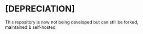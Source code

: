 # [DEPRECIATION]
This repository is now not being developed but can still be forked, maintained & self-hosted
